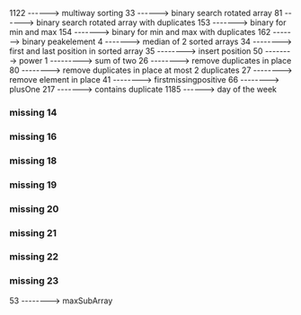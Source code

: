 1122 ------> multiway sorting
33   ------> binary search rotated array
81   ------> binary search rotated array with duplicates
153 -------> binary for min and max
154 -------> binary for min and max with duplicates
162 -------> binary peakelement
4   -------> median of 2 sorted arrays
34 --------> first and last position in sorted array
35 --------> insert position
50 --------> power
1 ---------> sum of two
26 --------> remove duplicates in place
80 --------> remove duplicates in place at most 2 duplicates
27 --------> remove element in place
41 --------> firstmissingpositive
66 --------> plusOne
217 -------> contains duplicate
1185 ------> day of the week
### missing 14
### missing 16
### missing 18
### missing 19
### missing 20
### missing 21
### missing 22
### missing 23
53 --------> maxSubArray

